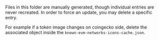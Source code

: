 Files in this folder are manually generated, though individual entries are never recreated.
In order to force an update, you may delete a specific entry.

For example if a token image changes on coingecko side, delete the associated object inside the `known-evm-networks-icons-cache.json`.